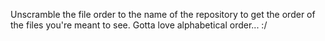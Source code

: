 Unscramble the file order to the name of the repository to get the order of the files you're meant to see. Gotta love alphabetical order... :/
